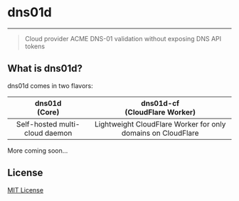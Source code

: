 # dns01d

---

> Cloud provider ACME DNS-01 validation without exposing DNS API tokens

## What is dns01d?

dns01d comes in two flavors:

<div class="drac-text-center">

| **dns01d**<br>(Core) | **dns01d-cf**<br>(CloudFlare Worker) |
| :---: | :---: |
| Self-hosted multi-cloud daemon | Lightweight CloudFlare Worker for only domains on CloudFlare |

</div>

More coming soon...

## License

[MIT License](./license)
